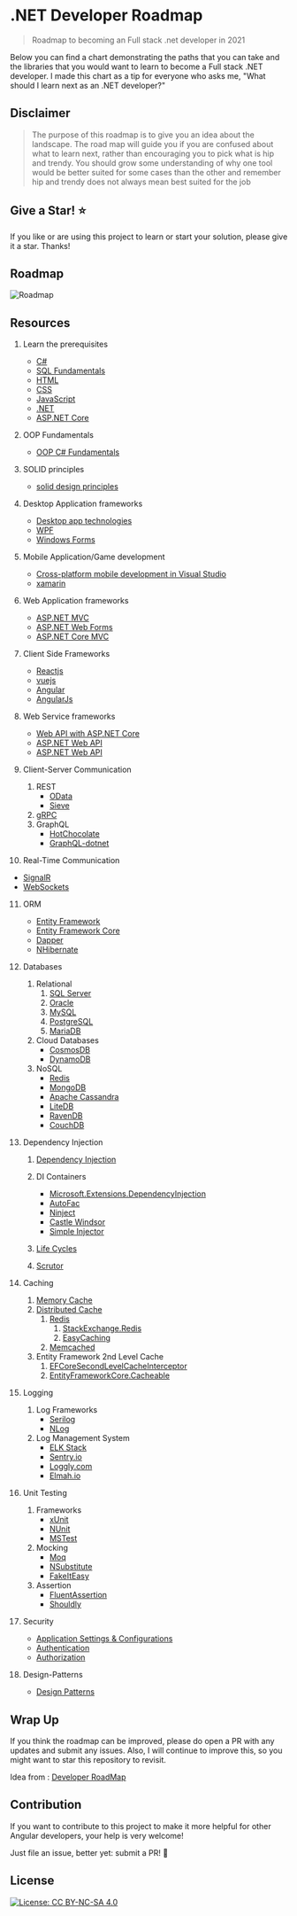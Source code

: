 # .NET Developer Roadmap

> Roadmap to becoming an Full stack .net developer in 2021

Below you can find a chart demonstrating the paths that you can take and the libraries that you would want to learn to become a Full stack .NET developer. I made this chart as a tip for everyone who asks me, "What should I learn next as an .NET developer?"

## Disclaimer

> The purpose of this roadmap is to give you an idea about the landscape. The road map will guide you if you are confused about what to learn next, rather than encouraging you to pick what is hip and trendy. You should grow some understanding of why one tool would be better suited for some cases than the other and remember hip and trendy does not always mean best suited for the job

## Give a Star! :star:

If you like or are using this project to learn or start your solution, please give it a star. Thanks!

## Roadmap

![Roadmap](https://github.com/saifaustcse/.net-developer-roadmap/blob/master/images/donet-developer-roadmap-v2.png)

## Resources

1. Learn the prerequisites

    - [C#](https://docs.microsoft.com/en-us/dotnet/csharp/)
    - [SQL Fundamentals](https://www.w3schools.com/sql/)
    - [HTML](https://www.w3schools.com/html/)
    - [CSS](https://www.w3schools.com/css/)
    - [JavaScript](https://www.w3schools.com/js/)
    - [.NET](https://docs.microsoft.com/en-us/documentation/)
    - [ASP.NET Core](https://docs.microsoft.com/en-us/aspnet/core/?view=aspnetcore-5.0)

2. OOP Fundamentals

    - [OOP C# Fundamentals](https://www.w3schools.com/cs/cs_oop.asp)

3. SOLID principles

    - [solid design principles](https://dotnettutorials.net/course/solid-design-principles/)

4. Desktop Application frameworks

    - [Desktop app technologies](https://docs.microsoft.com/en-us/windows/win32/desktop-app-technologies)
    - [WPF](https://docs.microsoft.com/en-us/windows/win32/fwp/windows-filtering-platform-start-page)
    - [Windows Forms](https://docs.microsoft.com/en-us/dotnet/desktop/winforms/?view=netdesktop-5.0)

5. Mobile Application/Game development

    - [Cross-platform mobile development in Visual Studio](https://docs.microsoft.com/en-us/visualstudio/cross-platform/cross-platform-mobile-development-in-visual-studio?view=vs-2019)
    - [xamarin](https://docs.microsoft.com/en-us/xamarin/?view=vs-2019)

6. Web Application frameworks

    - [ASP.NET MVC](https://docs.microsoft.com/en-us/aspnet/mvc/)
    - [ASP.NET Web Forms](https://docs.microsoft.com/en-us/aspnet/web-forms/)
    - [ASP.NET Core MVC](https://docs.microsoft.com/en-us/aspnet/core/mvc/overview?view=aspnetcore-5.0)

7. Client Side Frameworks

    - [Reactjs](https://reactjs.org/)
    - [vuejs](https://vuejs.org/)
    - [Angular](https://angular.io/)
    - [AngularJs](https://angularjs.org/)

8. Web Service frameworks

    - [Web API with ASP.NET Core](https://docs.microsoft.com/en-us/aspnet/core/tutorials/first-web-api?view=aspnetcore-5.0&tabs=visual-studio)
    - [ASP.NET Web API](https://docs.microsoft.com/en-us/aspnet/web-api/)
    - [ASP.NET Web API](https://docs.microsoft.com/en-us/dotnet/framework/wcf/getting-started-tutorial)

9. Client-Server Communication

    1. REST
        - [OData](https://devblogs.microsoft.com/odata/experimenting-with-odata-in-asp-net-core-3-1)
        - [Sieve](https://github.com/Biarity/Sieve)
    2. [gRPC](https://docs.microsoft.com/en-us/aspnet/core/grpc)
    3. GraphQL
        - [HotChocolate](https://github.com/ChilliCream/hotchocolate)
        - [GraphQL-dotnet](https://github.com/graphql-dotnet/graphql-dotnet)

10. Real-Time Communication

-   [SignalR](https://docs.microsoft.com/aspnet/core/signalr)
-   [WebSockets](https://docs.microsoft.com/en-us/aspnet/core/fundamentals/websockets)

11. ORM

    -   [Entity Framework](https://docs.microsoft.com/en-us/ef/)
    -   [Entity Framework Core](https://docs.microsoft.com/en-us/ef/core/)
    -   [Dapper](https://github.com/StackExchange/Dapper)
    -   [NHibernate](https://github.com/nhibernate/nhibernate-core)

12. Databases

    1. Relational
        1. [SQL Server](https://www.microsoft.com/sql-server/sql-server-2019)
        2. [Oracle](https://www.oracle.com/database/technologies/oracle-database-software-downloads.html)
        3. [MySQL](https://www.mysql.com)
        4. [PostgreSQL](https://www.postgresql.org)
        5. [MariaDB](https://mariadb.org)
    2. Cloud Databases
        - [CosmosDB](https://docs.microsoft.com/azure/cosmos-db)
        - [DynamoDB](https://aws.amazon.com/dynamodb)
    3. NoSQL
        - [Redis](https://redis.io)
        - [MongoDB](https://docs.microsoft.com/aspnet/core/tutorials/first-mongo-app)
        - [Apache Cassandra](http://cassandra.apache.org)
        - [LiteDB](https://github.com/mbdavid/LiteDB)
        - [RavenDB](https://github.com/ravendb/ravendb)
        - [CouchDB](http://couchdb.apache.org)

13. Dependency Injection

    1. [Dependency Injection](https://dotnettutorials.net/lesson/dependency-injection-design-pattern-csharp/)

    2. DI Containers

        - [Microsoft.Extensions.DependencyInjection](https://docs.microsoft.com/aspnet/core/fundamentals/dependency-injection)
        - [AutoFac](https://autofaccn.readthedocs.io/en/latest/integration/aspnetcore.html)
        - [Ninject](http://www.ninject.org)
        - [Castle Windsor](https://github.com/castleproject/Windsor)
        - [Simple Injector](https://github.com/simpleinjector/SimpleInjector)

    3. [Life Cycles](https://docs.microsoft.com/aspnet/core/fundamentals/dependency-injection#service-lifetimes)
    4. [Scrutor](https://github.com/khellang/Scrutor)

14. Caching

    1. [Memory Cache](https://docs.microsoft.com/aspnet/core/performance/caching/memory)
    2. [Distributed Cache](https://docs.microsoft.com/aspnet/core/performance/caching/distributed)
        1. [Redis](https://redis.io/)
            1. [StackExchange.Redis](https://stackexchange.github.io/StackExchange.Redis)
            2. [EasyCaching](https://github.com/dotnetcore/EasyCaching)
        2. [Memcached](https://memcached.org)
    3. Entity Framework 2nd Level Cache
        1. [EFCoreSecondLevelCacheInterceptor](https://github.com/VahidN/EFCoreSecondLevelCacheInterceptor)
        2. [EntityFrameworkCore.Cacheable](https://github.com/SteffenMangold/EntityFrameworkCore.Cacheable)

15. Logging

    1. Log Frameworks
        - [Serilog](https://github.com/serilog/serilog)
        - [NLog](https://github.com/NLog/NLog)
    2. Log Management System
        - [ELK Stack](https://www.elastic.co/what-is/elk-stack)
        - [Sentry.io](http://sentry.io)
        - [Loggly.com](https://loggly.com)
        - [Elmah.io](http://elmah.io)

16. Unit Testing

    1. Frameworks
        - [xUnit](https://docs.microsoft.com/dotnet/core/testing/unit-testing-with-dotnet-test)
        - [NUnit](https://docs.microsoft.com/dotnet/core/testing/unit-testing-with-nunit)
        - [MSTest](https://docs.microsoft.com/dotnet/core/testing/unit-testing-with-mstest)
    2. Mocking
        - [Moq](https://github.com/moq/moq4)
        - [NSubstitute](https://github.com/nsubstitute/NSubstitute)
        - [FakeItEasy](https://github.com/FakeItEasy/FakeItEasy)
    3. Assertion
        - [FluentAssertion](https://github.com/fluentassertions/fluentassertions)
        - [Shouldly](https://github.com/shouldly/shouldly)

17. Security

    -   [Application Settings & Configurations](https://docs.microsoft.com/en-us/aspnet/core/fundamentals/configuration/?view=aspnetcore-5.0)
    -   [Authentication](https://docs.microsoft.com/en-us/aspnet/core/security/authentication/?view=aspnetcore-5.0)
    -   [Authorization](https://docs.microsoft.com/en-us/aspnet/core/security/authorization/introduction?view=aspnetcore-5.0)

18. Design-Patterns

    -   [Design Patterns](https://dotnettutorials.net/course/dot-net-design-patterns/)

## Wrap Up

If you think the roadmap can be improved, please do open a PR with any updates and submit any issues. Also, I will continue to improve this, so you might want to star this repository to revisit.

Idea from : [Developer RoadMap](https://github.com/kamranahmedse/developer-roadmap)

## Contribution

If you want to contribute to this project to make it more helpful for other Angular developers, your help is very welcome!

Just file an issue, better yet: submit a PR! 🙂

## License

[![License: CC BY-NC-SA 4.0](https://img.shields.io/badge/License-CC%20BY--NC--SA%204.0-lightgrey.svg)](https://creativecommons.org/licenses/by-nc-sa/4.0/)
